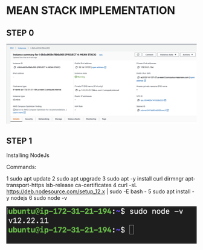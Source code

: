 # MEAN STACK IMPLEMENTATION
## STEP 0
![MEAN STACK!](images/p4ss1.png)

## STEP 1
Installing NodeJs

Commands:

1  sudo apt update
2  sudo apt upgrade
3  sudo apt -y install curl dirmngr apt-transport-https lsb-release ca-certificates
4  curl -sL https://deb.nodesource.com/setup_12.x | sudo -E bash -
5  sudo apt install -y nodejs
6  sudo node -v

![MEAN STACK!](images/p4ss2.png)